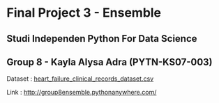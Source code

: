 # Final Project 3 - Ensemble
## Studi Independen Python For Data Science
## Group 8 - Kayla Alysa Adra (PYTN-KS07-003)

Dataset : [heart_failure_clinical_records_dataset.csv](https://www.kaggle.com/datasets/andrewmvd/heart-failure-clinical-data)

Link : http://group8ensemble.pythonanywhere.com/


